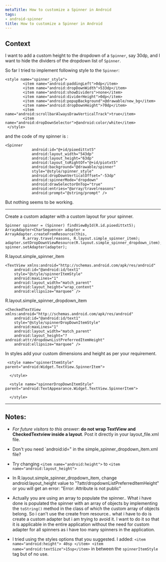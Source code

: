 ```yaml
---
metaTitle: How to customize a Spinner in Android
tags:
- android-spinner
title: How to customize a Spinner in Android
---
```


## Context

I want to add a custom height to the dropdown of a `Spinner`, say 30dp, and I want to hide the dividers of the dropdown list of `Spinner`.


So far I tried to implement following style to the `Spinner`:



```
<style name="spinner_style">
        <item name="android:paddingLeft">0dp</item>
        <item name="android:dropDownWidth">533dp</item>
        <item name="android:showDividers">none</item>
        <item name="android:dividerHeight">0dp</item>
        <item name="android:popupBackground">@drawable/new_bg</item>
        <item name="android:dropDownHeight">70dp</item>
        <item name="android:scrollbarAlwaysDrawVerticalTrack">true</item>
        <item name="android:dropDownSelector">@android:color/white</item>
 </style>

```

and the code of my spinner is :



```
<Spinner
            android:id="@+id/pioedittxt5"
            android:layout_width="543dp"
            android:layout_height="63dp"
            android:layout_toRightOf="@+id/piotxt5"
            android:background="@drawable/spinner"
            style="@style/spinner_style"
            android:dropDownVerticalOffset="-53dp"
            android:spinnerMode="dropdown"
            android:drawSelectorOnTop="true"
            android:entries="@array/travelreasons"
            android:prompt="@string/prompt" />

```

But nothing seems to be working.



---

Create a custom adapter with a custom layout for your spinner.



```
Spinner spinner = (Spinner) findViewById(R.id.pioedittxt5);
ArrayAdapter<CharSequence> adapter = ArrayAdapter.createFromResource(this,
        R.array.travelreasons, R.layout.simple_spinner_item);
adapter.setDropDownViewResource(R.layout.simple_spinner_dropdown_item);
spinner.setAdapter(adapter);

```

R.layout.simple\_spinner\_item



```
<TextView xmlns:android="http://schemas.android.com/apk/res/android" 
    android:id="@android:id/text1"
    style="@style/spinnerItemStyle"
    android:maxLines="1"
    android:layout_width="match_parent"
    android:layout_height="wrap_content"
    android:ellipsize="marquee" />

```

R.layout.simple\_spinner\_dropdown\_item



```
<CheckedTextView xmlns:android="http://schemas.android.com/apk/res/android" 
    android:id="@android:id/text1"
    style="@style/spinnerDropDownItemStyle"
    android:maxLines="1"
    android:layout_width="match_parent"
    android:layout_height="?android:attr/dropdownListPreferredItemHeight"
    android:ellipsize="marquee" />

```

In styles add your custom dimensions and height as per your requirement.



```
 <style name="spinnerItemStyle" parent="android:Widget.TextView.SpinnerItem">

  </style>

  <style name="spinnerDropDownItemStyle" parent="android:TextAppearance.Widget.TextView.SpinnerItem">

  </style>

```


---

## Notes:

- *For future visitors to this answer*: **do not wrap TextView and CheckedTextview inside a layout**. Post it directly in your layout\_file.xml file.


- Don't you need `android:id=" in the simple\_spinner\_dropdown\_item.xml file?


- Try changing `<item name="android:height">` to `<item name="android:layout_height">`


- In R.layout.simple\_spinner\_dropdown\_item, change android:layout\_height value to "?attr/dropdownListPreferredItemHeight" or you will get an error: "Error: Attribute is not public"


- Actually you are using an array to populate the spinner.. What i have done is populated the spinner with an array of objects by implementing the `toString()` method in the class of which the custom array of objects belong. So i can't use the create from resource.. what i have to do is create a custom adapter but i am trying to avoid it. I want to do it so that it is applicable in the entire application without the need for custom adapter for all spinners as i have too many spinners in the application.


- I tried using the styles options that you suggested. I added:
`<item name="android:height"> 40sp </item>
 <item name="android:textSize">15sp</item>`
 in between the `spinnerItemStyle` tag but of no use.


